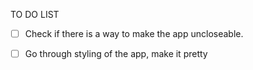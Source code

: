 TO DO LIST
 - [ ] Check if there is a way to make the app uncloseable.
 - [ ] Go through styling of the app, make it pretty
 